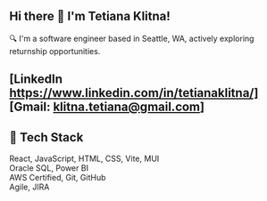 ## Hi there 👋 I'm Tetiana Klitna! 

🔍 I'm a software engineer based in Seattle, WA, actively exploring returnship opportunities.

[LinkedIn https://www.linkedin.com/in/tetianaklitna/]
[Gmail: klitna.tetiana@gmail.com]
---

## 🧰 Tech Stack
React, JavaScript, HTML, CSS, Vite, MUI  
Oracle SQL, Power BI  
AWS Certified, Git, GitHub  
Agile, JIRA
